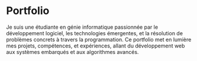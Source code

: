 # Portfolio
Je suis une étudiante en génie informatique passionnée par le développement logiciel, les technologies émergentes, et la résolution de problèmes concrets à travers la programmation. Ce portfolio met en lumière mes projets, compétences, et expériences, allant du développement web aux systèmes embarqués et aux algorithmes avancés.
